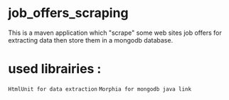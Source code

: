 # job_offers_scraping
This is a maven application which "scrape" some web sites job offers for extracting data then store them in a mongodb database.
# used librairies : 
  ``HtmlUnit for data extraction``
  ``Morphia for mongodb java link``
  

